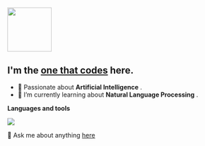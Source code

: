 # <img src="https://i.pinimg.com/originals/00/4b/17/004b173f6e3d6843df10114e087f30a8.gif" width="100" height="100" /> 
## I'm the [one that codes](http://linkedin.com/in/ajaykrishnaanandhan) here. 

  - 🎀 Passionate about __Artificial Intelligence__  .
  - 🌱 I’m currently learning about __Natural Language Processing__ .

**Languages and tools**  

<img align="center" src="https://github-readme-stats.vercel.app/api/top-langs/?username=1thatcodes&layout=compact&theme=material-palenight&hide=jupyter%20notebook" />

💬 Ask me about anything [here](https://github.com/1thatcodes/1thatcodes/issues)
